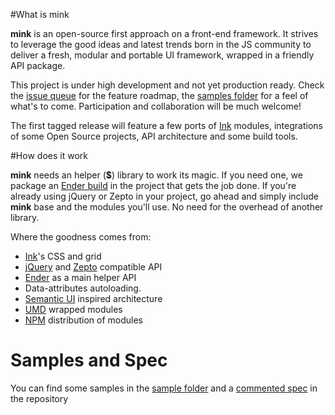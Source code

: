 #What is mink

**mink** is an open-source first approach on a front-end framework. It strives to leverage the good ideas and latest trends born in the JS community to deliver a fresh, modular and portable UI framework, wrapped in a friendly API package.

This project is under high development and not yet production ready. Check the [issue queue](https://github.com/mariomc/mink/issues) for the feature roadmap, the [samples folder](samples/) for a feel of what's to come. Participation and collaboration will be much welcome!

The first tagged release will feature a few ports of [Ink](https://github.com/sapo/Ink) modules, integrations of some Open Source projects, API architecture and some build tools.

#How does it work

**mink** needs an helper (**$**) library to work its magic. If you need one, we package an [Ender build](ender.js) in the project that gets the job done. If you're already using jQuery or Zepto in your project, go ahead and simply include **mink** base and the modules you'll use. No need for the overhead of another library.

Where the goodness comes from:
*    [Ink](https://github.com/sapo/Ink)'s CSS and grid
*    [jQuery](https://github.com/jquery/jquery) and [Zepto](https://github.com/madrobby/zepto) compatible API
*    [Ender](https://github.com/ender-js/Ender) as a main helper API
*    Data-attributes autoloading.
*    [Semantic UI](https://github.com/Semantic-Org/Semantic-UI) inspired architecture
*    [UMD](https://github.com/umdjs/umd) wrapped modules
*    [NPM](https://www.npmjs.org) distribution of modules


Samples and Spec
====

You can find some samples in the [sample folder](samples/) and a [commented spec](http://rawgit.com/mariomc/mink/master/spec/docs/mink.html) in the repository